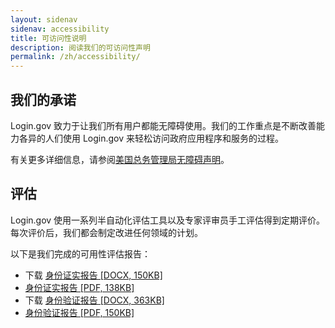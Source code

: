 ```yaml
---
layout: sidenav
sidenav: accessibility
title: 可访问性说明
description: 阅读我们的可访问性声明
permalink: /zh/accessibility/
---
```


## 我们的承诺
Login.gov 致力于让我们所有用户都能无障碍使用。我们的工作重点是不断改善能力各异的人们使用 Login.gov 来轻松访问政府应用程序和服务的过程。

有关更多详细信息，请参阅[美国总务管理局无障碍声明](https://www.gsa.gov/website-information/accessibility-statement)。

## 评估
Login.gov 使用一系列半自动化评估工具以及专家评审员手工评估得到定期评价。每次评价后，我们都会制定改进任何领域的计划。

以下是我们完成的可用性评估报告：

* 下载 [身份证实报告 [DOCX, 150KB]](/docs/2024-05-15_VPAT2.5Rev508-Identity-Authentication.docx)
* [身份证实报告 [PDF, 138KB]](/docs/2024-05-15_VPAT2.5Rev508-Identity-Authentication.pdf)
* 下载 [身份验证报告 [DOCX, 363KB]](/docs/identity-verification-report.docx)
* [身份验证报告 [PDF, 150KB]](/docs/identity-verification-report.pdf)
